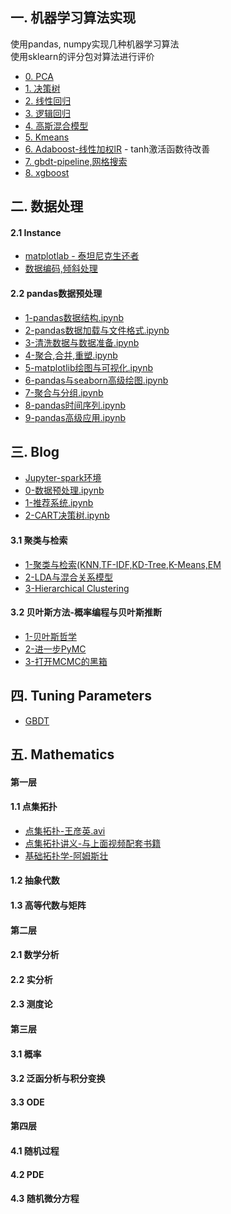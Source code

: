 一. 机器学习算法实现
----------------
使用pandas, numpy实现几种机器学习算法  
使用sklearn的评分包对算法进行评价  

- [0. PCA](ml/datahandle/PCA.py)  
- [1. 决策树](ml/supervised/DessionTree.py)  
- [2. 线性回归](ml/supervised/LinearRegression.py)  
- [3. 逻辑回归](ml/supervised/LogisticRegression.py)  
- [4. 高斯混合模型](ml/unsupervised/GaussianMixtureByEM.py)  
- [5. Kmeans](ml/unsupervised/Kmeans.py)  
- [6. Adaboost-线性加权lR](ml/supervised/AdaBoost.py) - tanh激活函数待改善  
- [7. gbdt-pipeline,网格搜索](ml/gbdt/GbdtDemo.py)  
- [8. xgboost](ml/gbdt/XgboostDemo.py)  

二. 数据处理
----------------
#### 2.1 Instance
- [matplotlab - 泰坦尼克生还者](preproccess/TitanicPlot.py)
- [数据编码,倾斜处理](preproccess/HandleDatasets.py)

#### 2.2 pandas数据预处理
- [1-pandas数据结构.ipynb](http://nbviewer.jupyter.org/github/lj72808up/ML_Handcraft/blob/174c79b7b0f989818c8edcd63b45512e02f2c87e/blog/pandas%E6%95%B0%E6%8D%AE%E5%A4%84%E7%90%86/1-pandas%E6%95%B0%E6%8D%AE%E7%BB%93%E6%9E%84.ipynb)
- [2-pandas数据加载与文件格式.ipynb](http://nbviewer.jupyter.org/github/lj72808up/ML_Handcraft/blob/174c79b7b0f989818c8edcd63b45512e02f2c87e/blog/pandas%E6%95%B0%E6%8D%AE%E5%A4%84%E7%90%86/2-pandas%E6%95%B0%E6%8D%AE%E5%8A%A0%E8%BD%BD%E4%B8%8E%E6%96%87%E4%BB%B6%E6%A0%BC%E5%BC%8F.ipynb)
- [3-清洗数据与数据准备.ipynb](http://nbviewer.jupyter.org/github/lj72808up/ML_Handcraft/blob/174c79b7b0f989818c8edcd63b45512e02f2c87e/blog/pandas%E6%95%B0%E6%8D%AE%E5%A4%84%E7%90%86/3-%E6%B8%85%E6%B4%97%E6%95%B0%E6%8D%AE%E4%B8%8E%E6%95%B0%E6%8D%AE%E5%87%86%E5%A4%87.ipynb)
- [4-聚合,合并,重塑.ipynb](http://nbviewer.jupyter.org/github/lj72808up/ML_Handcraft/blob/174c79b7b0f989818c8edcd63b45512e02f2c87e/blog/pandas%E6%95%B0%E6%8D%AE%E5%A4%84%E7%90%86/4-%E8%81%9A%E5%90%88%2C%E5%90%88%E5%B9%B6%2C%E9%87%8D%E5%A1%91.ipynb)
- [5-matplotlib绘图与可视化.ipynb](http://nbviewer.jupyter.org/github/lj72808up/ML_Handcraft/blob/174c79b7b0f989818c8edcd63b45512e02f2c87e/blog/pandas%E6%95%B0%E6%8D%AE%E5%A4%84%E7%90%86/5-%E7%BB%98%E5%9B%BE%E4%B8%8E%E5%8F%AF%E8%A7%86%E5%8C%96.ipynb)
- [6-pandas与seaborn高级绘图.ipynb](http://nbviewer.jupyter.org/github/lj72808up/ML_Handcraft/blob/master/blog/pandas%E6%95%B0%E6%8D%AE%E5%A4%84%E7%90%86/6-seaborn%E9%AB%98%E7%BA%A7%E7%BB%98%E5%9B%BE.ipynb)
- [7-聚合与分组.ipynb](http://nbviewer.jupyter.org/github/lj72808up/ML_Handcraft/blob/174c79b7b0f989818c8edcd63b45512e02f2c87e/blog/pandas%E6%95%B0%E6%8D%AE%E5%A4%84%E7%90%86/7-%E8%81%9A%E5%90%88%E4%B8%8E%E5%88%86%E7%BB%84.ipynb)
- [8-pandas时间序列.ipynb](http://nbviewer.jupyter.org/github/lj72808up/ML_Handcraft/blob/master/blog/pandas%E6%95%B0%E6%8D%AE%E5%A4%84%E7%90%86/8-pandas%E6%97%B6%E9%97%B4%E5%BA%8F%E5%88%97.ipynb)
- [9-pandas高级应用.ipynb](http://nbviewer.jupyter.org/github/lj72808up/ML_Handcraft/blob/79a8d722ec8d65deffc937ae5615f0cbca0219b2/blog/pandas%E6%95%B0%E6%8D%AE%E5%A4%84%E7%90%86/9-pandas%E9%AB%98%E7%BA%A7%E5%BA%94%E7%94%A8.ipynb)


三. Blog
--------------------------------
- [Jupyter-spark环境](http://nbviewer.jupyter.org/github/lj72808up/ML_Handcraft/blob/master/Jupyter-spark%E9%85%8D%E7%BD%AE.ipynb)
- [0-数据预处理.ipynb](http://nbviewer.jupyter.org/github/lj72808up/ML_Handcraft/blob/master/blog/0-%E6%95%B0%E6%8D%AE%E9%A2%84%E5%A4%84%E7%90%86.ipynb)
- [1-推荐系统.ipynb](http://nbviewer.jupyter.org/github/lj72808up/ML_Handcraft/blob/master/blog/4-%E6%8E%A8%E8%8D%90%E7%B3%BB%E7%BB%9F.ipynb)
- [2-CART决策树.ipynb](http://nbviewer.jupyter.org/github/lj72808up/ML_Handcraft/blob/master/blog/5-决策树.ipynb)

#### 3.1 聚类与检索  
- [1-聚类与检索(KNN,TF-IDF,KD-Tree,K-Means,EM](http://nbviewer.jupyter.org/github/lj72808up/ML_Handcraft/blob/master/blog/%E8%81%9A%E7%B1%BB%E4%B8%8E%E6%A3%80%E7%B4%A2/1-%E8%81%9A%E7%B1%BB%E4%B8%8E%E6%A3%80%E7%B4%A2%28KNN%2CTF-IDF%2CKD-Tree%2CK-Means%2CEM%29.ipynb)
- [2-LDA与混合关系模型](http://nbviewer.jupyter.org/github/lj72808up/ML_Handcraft/blob/master/blog/%E8%81%9A%E7%B1%BB%E4%B8%8E%E6%A3%80%E7%B4%A2/2-LDA.ipynb)
- [3-Hierarchical Clustering](http://nbviewer.jupyter.org/github/lj72808up/ML_Handcraft/blob/174c79b7b0f989818c8edcd63b45512e02f2c87e/blog/%E8%81%9A%E7%B1%BB%E4%B8%8E%E6%A3%80%E7%B4%A2/3-Hierarchical%20Clustering.ipynb)

#### 3.2 贝叶斯方法-概率编程与贝叶斯推断
- [1-贝叶斯哲学](http://nbviewer.jupyter.org/github/lj72808up/ML_Handcraft/blob/master/blog/%E8%B4%9D%E5%8F%B6%E6%96%AF%E6%8E%A8%E6%96%AD%E4%B8%8E%E6%A6%82%E7%8E%87%E7%BC%96%E7%A8%8B/1-%E8%B4%9D%E5%8F%B6%E6%96%AF%E5%93%B2%E5%AD%A6.ipynb)
- [2-进一步PyMC](http://nbviewer.jupyter.org/github/lj72808up/ML_Handcraft/blob/master/blog/%E8%B4%9D%E5%8F%B6%E6%96%AF%E6%8E%A8%E6%96%AD%E4%B8%8E%E6%A6%82%E7%8E%87%E7%BC%96%E7%A8%8B/2-%E8%BF%9B%E4%B8%80%E6%AD%A5PyMC.ipynb)
- [3-打开MCMC的黑箱](http://nbviewer.jupyter.org/github/lj72808up/ML_Handcraft/blob/master/blog/%E8%B4%9D%E5%8F%B6%E6%96%AF%E6%8E%A8%E6%96%AD%E4%B8%8E%E6%A6%82%E7%8E%87%E7%BC%96%E7%A8%8B/3-%E6%89%93%E5%BC%80MCMC%E7%9A%84%E9%BB%91%E7%AE%B1.ipynb)



四. Tuning Parameters
------------------------------
- [GBDT](blog/GBM_Tuning_Parameters.pdf)




五. Mathematics
------------------------------
#### 第一层
#### 1.1 点集拓扑 
- [点集拓扑-王彦英.avi](http://v.youku.com/v_show/id_XNzM4MjU5ODg=.html?spm=a2h1n.8251843.playList.5~5~A&f=22245870&o=1)
- [点集拓扑讲义-与上面视频配套书籍](https://page72.ctfile.com/fs/1623972-206656801)
- [基础拓扑学-阿姆斯壮](http://www.hejizhan.com/html/res/268.html)

#### 1.2 抽象代数
#### 1.3 高等代数与矩阵
#### 第二层
#### 2.1 数学分析
#### 2.2 实分析
#### 2.3 测度论
#### 第三层
#### 3.1 概率
#### 3.2 泛函分析与积分变换
#### 3.3 ODE
#### 第四层
#### 4.1 随机过程
#### 4.2 PDE
#### 4.3 随机微分方程
